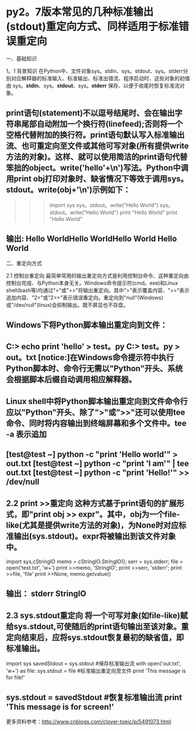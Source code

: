 # py2。7版本常见的几种标准输出(stdout)重定向方式、同样适用于标准错误重定向

一、基础知识

1。1 背景知识
在Python中、文件对象sys。stdin、sys。stdout、sys。stderr分别对应解释器的标准输入、标准输出、标准出错流、程序启动时、这些对象的初值由 sys。__stdin__、sys。__stdout__、sys。__stderr__ 保存、以便于收尾时恢复标准流对象。

print语句(statement)不以逗号结尾时、会在输出字符串尾部自动附加一个换行符(linefeed);否则将一个空格代替附加的换行符。print语句默认写入标准输出流、也可重定向至文件或其他可写对象(所有提供write方法的对象)。这样、就可以使用简洁的print语句代替笨拙的object。write('hello'+\n')写法。Python中调用print obj打印对象时、缺省情况下等效于调用sys。stdout。write(obj+'\n')示例如下：
---------------------------------------------------------------------
>>> import  sys
>>> sys。stdout。write("Hello World")
>>> sys。stdout。write("Hello World")
>>> print "Hello World"
>>> print "Hello World"

输出:
Hello WorldHello WorldHello World
Hello World
---------------------------------------------------------------------

二、重定向方式

2.1 控制台重定向
最简单常用的输出重定向方式是利用控制台命令、这种重定向由控制台完成、与Python本身无关。Windows命令提示符(cmd。exe)和Linux shell(bash等)均通过">"或">>"将输出重定向。其中">"表示覆盖内容、">>"表示追加内容、"2>"或"2>>"表示错误重定向。重定向到"null"(Windows)或"/dev/null"(linux)会抑制输出。既不屏显也不存盘。

Windows下将Python脚本输出重定向到文件：
---------------------------------------------------------------------
C:\> echo print 'hello' > test。py
C:\> test。py > out。txt
[notice:]在Windows命令提示符中执行Python脚本时、命令行无需以"Python"开头、系统会根据脚本后缀自动调用相应解释器。
---------------------------------------------------------------------

Linux shell中将Python脚本输出重定向到文件命令行应以"Python"开头、除了">"或">>"还可以使用tee命令、同时将内容输出到终端屏幕和多个文件中。tee -a 表示追加
---------------------------------------------------------------------
[test@test ~] python -c "print 'Hello world'" > out.txt
[test@test ~] python -c "print 'I am'" | tee out.txt
[test@test ~] python -c "print 'Hello!'" >> /dev/null
---------------------------------------------------------------------

2.2 print >>重定向
这种方式基于print语句的扩展形式，即"print obj >> expr"。其中，obj为一个file-like(尤其是提供write方法的对象)，为None时对应标准输出(sys.stdout)。expr将被输出到该文件对象中。
---------------------------------------------------------------------
import  sys,cStringIO
memo = cStringIO.StringIO(); serr = sys.stderr; file = open('test.txt', 'w+')
print >>memo, 'StringIO'; print >>serr, 'stderr'; print >>file, 'file'
print >>None, memo.getvalue()

输出：
stderr
StringIO
---------------------------------------------------------------------

2.3 sys.stdout重定向
将一个可写对象(如file-like)赋给sys.stdout,可使随后的print语句输出至该对象。重定向结束后，应将sys.stdout恢复最初的缺省值，即标准输出。
---------------------------------------------------------------------
import  sys
savedStdout = sys.stdout  #保存标准输出流
with open('out.txt', 'w+') as file:
    sys.stdout = file  #标准输出重定向至文件
    print 'This message is for file!'

sys.stdout = savedStdout  #恢复标准输出流
print 'This message is for screen!'
---------------------------------------------------------------------

更多资料参考：http://www.cnblogs.com/clover-toeic/p/5491073.html

